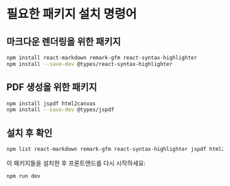 # 필요한 패키지 설치 명령어

## 마크다운 렌더링을 위한 패키지
```bash
npm install react-markdown remark-gfm react-syntax-highlighter
npm install --save-dev @types/react-syntax-highlighter
```

## PDF 생성을 위한 패키지
```bash
npm install jspdf html2canvas
npm install --save-dev @types/jspdf
```

## 설치 후 확인
```bash
npm list react-markdown remark-gfm react-syntax-highlighter jspdf html2canvas
```

이 패키지들을 설치한 후 프론트엔드를 다시 시작하세요:
```bash
npm run dev
```